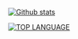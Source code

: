 [![Github stats](https://github-readme-blackjack200.vercel.app/api?username=Blackjack200&theme=dracula&count_private=true&include_all_commits=true)](#)

[![TOP LANGUAGE](https://github-readme-blackjack200.vercel.app/api/top-langs/?username=Blackjack200&layout=compact&theme=dark&exclude_repo=github-readme-stats,pmmp)](#)
